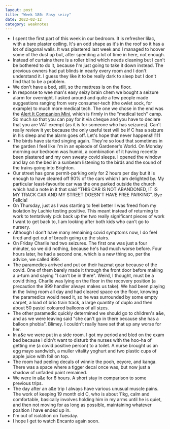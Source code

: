 ```yaml
---
layout: post
title: "Week 180: Easy seizy"
date: 2022-02-12
category: weaknotes
---
```

* I spent the first part of this week in our bedroom. It is refresher lilac, with a bare plaster ceiling. It's an odd shape as it's in the roof so it has a lot of diagonal walls. It was plastered last week and I managed to hoover some of the dust up but, after spending a lot of time in here, not enough.
* Instead of curtains there is a roller blind which needs cleaning but I can't be bothered to do it, because I'm just going to take it down instead. The previous owners had put blinds in nearly every room and I don't understand it. I guess they like it to be really dark to sleep but I don't find that to be a problem.
* We don't have a bed, still, so the mattress is on the floor.
* In response to wee man's easy seizy brain chem we bought a seizure alarm for overnight. I asked around and quite a few people made suggestions ranging from very consumer-tech (the owlet sock, for example) to much more medical tech. The one we chose in the end was the [Alert It Companion Mini](https://www.epilepsyalarms.co.uk/product/alert-it-companion-mini/), which is firmly in the "medical tech" camp. So much so that you can pay for it via cheque and you have to declare that you are VAT exempt (as it is for someone who has seizures). Can't really review it yet because the only useful test will be if C has a seizure in his sleep and the alarm goes off. Let's hope that never happens!!!111
* The birds have started singing again. They're so loud that sometimes in the garden I feel like I'm in an episode of Gardener's World. On Monday morning our bedroom was humid, a combination of it having recently been plastered and my own sweaty covid sleeps. I opened the window and lay on the bed in a sunbeam listening to the birds and the sound of the trains going into Brighton.
* Our street has gone permit-parking only for 2 hours per day but it is enough to have cleared off 90% of the cars which I am delighted by. My particular least-favourite car was the one parked outside the church which had a note in it that said "THIS CAR IS NOT ABANDONED, IT IS MY TRACK CAR AND MY STREET DOESN'T HAVE FREE PARKING". Bye Felicia!
* On Thursday, just as I was starting to feel better I was freed from my isolation by Lachie testing positive. This meant instead of returning to work to tentatively pick back up the two really significant pieces of work I want to get back to, I am looking after both kids who can't go to nursery.
* Although I don't have many remaining covid symptoms now, I do feel tired and get out of breath going up the stairs.
* On Friday Charlie had two seizures. The first one was just a four minuter, so we did nothing, because he's had much worse before. Four hours later, he had a second one, which is a new thing so, per the advice, we called 999.
* The paramedics arrived and put on their hazmat gear because of the covid. One of them barely made it through the front door before making a u-turn and saying "I can't be in there". Weird, I thought, must be a covid thing. Charlie was lying on the floor in the recovery position (a precaution the 999 handler always makes us take). We had been playing in the living room all day and had cleared space on the floor, knowing the paramedics would need it, so he was surrounded by some empty carpet, a load of brio train track, a large quantity of duplo and then about 50 pastel coloured balloons of all sizes.
* The other paramedic quickly determined we should go to children's a&e, and as we were leaving said "she can't go in there because she has a balloon phobia". Blimey. I couldn't really have set that up any worse for her.
* In a&e we were put in a side room. I got my period and bled on the exam bed because I didn't want to disturb the nurses with the hoo-ha of getting me (a covid positive person) to a toilet. A nurse brought us an egg mayo sandwich, a muller vitality yoghurt and two plastic cups of apple juice with foil on top.
* The room had peeling decals of winnie the pooh, eeyore, and kanga. There was a space where a tigger decal once was, but now just a shadow of unfaded paint remained.
* We were in a&e for 6 hours. A short stay in comparison to some previous trips.
* The day after an a&e trip I always have various unusual muscle pains. The work of keeping 19 month old C, who is about 11kg, calm and comfortable, basically involves holding him in my arms until he is quiet, and then not moving for as long as possible, maintaining whatever position I have ended up in.
* I'm out of isolation on Tuesday.
* I hope I get to watch Encanto again soon.
